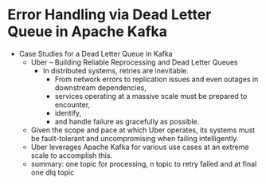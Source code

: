 # Error Handling via Dead Letter Queue in Apache Kafka
* Case Studies for a Dead Letter Queue in Kafka
  * Uber – Building Reliable Reprocessing and Dead Letter Queues
    * In distributed systems, retries are inevitable. 
      * From network errors to replication issues and even outages in downstream dependencies, 
      * services operating at a massive scale must be prepared to encounter, 
      * identify, 
      * and handle failure as gracefully as possible.
  * Given the scope and pace at which Uber operates, its systems must be fault-tolerant and uncompromising when failing intelligently. 
  * Uber leverages Apache Kafka for various use cases at an extreme scale to accomplish this.
  * summary: one topic for processing, n topic to retry failed and at final one dlq topic
